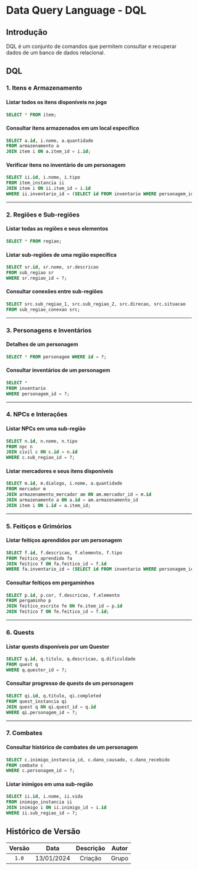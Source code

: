 # Data Query Language - DQL

## Introdução

DQL é um conjunto de comandos que permitem consultar e recuperar dados de um banco de dados relacional.


## DQL

### 1. Itens e Armazenamento

#### Listar todos os itens disponíveis no jogo
```sql
SELECT * FROM item;
```

#### Consultar itens armazenados em um local específico
```sql
SELECT a.id, i.nome, a.quantidade 
FROM armazenamento a
JOIN item i ON a.item_id = i.id;
```

#### Verificar itens no inventário de um personagem
```sql
SELECT ii.id, i.nome, i.tipo 
FROM item_instancia ii
JOIN item i ON ii.item_id = i.id
WHERE ii.inventario_id = (SELECT id FROM inventario WHERE personagem_id = ?);
```

---

### 2. Regiões e Sub-regiões

#### Listar todas as regiões e seus elementos
```sql
SELECT * FROM regiao;
```

#### Listar sub-regiões de uma região específica
```sql
SELECT sr.id, sr.nome, sr.descricao 
FROM sub_regiao sr
WHERE sr.regiao_id = ?;
```

#### Consultar conexões entre sub-regiões
```sql
SELECT src.sub_regiao_1, src.sub_regiao_2, src.direcao, src.situacao 
FROM sub_regiao_conexao src;
```

---

### 3. Personagens e Inventários

#### Detalhes de um personagem
```sql
SELECT * FROM personagem WHERE id = ?;
```

#### Consultar inventários de um personagem
```sql
SELECT * 
FROM inventario 
WHERE personagem_id = ?;
```

---

### 4. NPCs e Interações

#### Listar NPCs em uma sub-região
```sql
SELECT n.id, n.nome, n.tipo 
FROM npc n
JOIN civil c ON c.id = n.id
WHERE c.sub_regiao_id = ?;
```

#### Listar mercadores e seus itens disponíveis
```sql
SELECT m.id, m.dialogo, i.nome, a.quantidade 
FROM mercador m
JOIN armazenamento_mercador am ON am.mercador_id = m.id
JOIN armazenamento a ON a.id = am.armazenamento_id
JOIN item i ON i.id = a.item_id;
```

---

### 5. Feitiços e Grimórios

#### Listar feitiços aprendidos por um personagem
```sql
SELECT f.id, f.descricao, f.elemento, f.tipo 
FROM feitico_aprendido fa
JOIN feitico f ON fa.feitico_id = f.id
WHERE fa.inventario_id = (SELECT id FROM inventario WHERE personagem_id = ?);
```

#### Consultar feitiços em pergaminhos
```sql
SELECT p.id, p.cor, f.descricao, f.elemento 
FROM pergaminho p
JOIN feitico_escrito fe ON fe.item_id = p.id
JOIN feitico f ON fe.feitico_id = f.id;
```

---

### 6. Quests

#### Listar quests disponíveis por um Quester
```sql
SELECT q.id, q.titulo, q.descricao, q.dificuldade 
FROM quest q
WHERE q.quester_id = ?;
```

#### Consultar progresso de quests de um personagem
```sql
SELECT qi.id, q.titulo, qi.completed 
FROM quest_instancia qi
JOIN quest q ON qi.quest_id = q.id
WHERE qi.personagem_id = ?;
```

---

### 7. Combates

#### Consultar histórico de combates de um personagem
```sql
SELECT c.inimigo_instancia_id, c.dano_causado, c.dano_recebido 
FROM combate c
WHERE c.personagem_id = ?;
```

#### Listar inimigos em uma sub-região
```sql
SELECT ii.id, i.nome, ii.vida 
FROM inimigo_instancia ii
JOIN inimigo i ON ii.inimigo_id = i.id
WHERE ii.sub_regiao_id = ?;
```

## Histórico de Versão

| Versão |     Data   | Descrição | Autor |
| :----: | :--------: | :-------: | :---: |
| `1.0`  | 13/01/2024 | Criação   | Grupo |